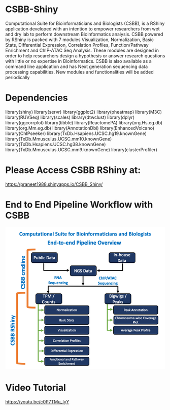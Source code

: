 # CSBB-Shiny
Computational Suite for Bioinformaticians and Biologists (CSBB), is a RShiny application developed with an intention to empower researchers from wet and dry lab to perform downstream Bioinformatics analysis. CSBB powered by RShiny is packed with 7 modules Visualization, Normalization, Basic Stats, Differential Expression, Correlation Profiles, Function/Pathway Enrichment and ChIP-ATAC Seq Analysis. These modules are designed in order to help researchers design a hypothesis or answer research questions with little or no expertise in Bioinformatics. CSBB is also available as a command line application and has Next generation sequencing data processing capabilities. New modules and functionalities will be added periodically

# Dependencies
library(shiny)
library(servr)
library(ggplot2)
library(pheatmap)
library(M3C)
library(RUVSeq)
library(scales)
library(dtwclust)
library(dplyr)
library(ggcorrplot)
library(tibble)
library(ReactomePA)
library(org.Hs.eg.db)
library(org.Mm.eg.db)
library(AnnotationDbi)
library(EnhancedVolcano)
library(ChIPseeker)
library(TxDb.Hsapiens.UCSC.hg19.knownGene)
library(TxDb.Mmusculus.UCSC.mm10.knownGene)
library(TxDb.Hsapiens.UCSC.hg38.knownGene)
library(TxDb.Mmusculus.UCSC.mm9.knownGene)
library(clusterProfiler)

# Please Access CSBB RShiny at: 
https://praneet1988.shinyapps.io/CSBB_Shiny/

# End to End Pipeline Workflow with CSBB
![Graph](CSBB.png)

# Video Tutorial
https://youtu.be/c0P7TMu_IyY
